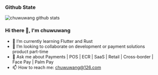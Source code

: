 <!--
### Hi there 👋, I'm chuwuwang.

QQ: 645521797
Email: chuwuwang@126.com
-->

### Github State
![chuwuwang github stats](https://github-readme-stats.vercel.app/api?username=chuwuwang&show_icons=true&theme=radical)

<!--
**chuwuwang/chuwuwang** is a ✨ _special_ ✨ repository because its `README.md` (this file) appears on your GitHub profile.

Here are some ideas to get you started:

- 🔭 I’m currently working on ...
- 🌱 I’m currently learning ...
- 👯 I’m looking to collaborate on ...
- 🤔 I’m looking for help with ...
- 💬 Ask me about ...
- 📫 How to reach me: ...
- 😄 Pronouns: ...
- ⚡ Fun fact: ...
-->

### Hi there 👋, I'm chuwuwang

- 🌱 I’m currently learning Flutter and Rust
- 👯 I’m looking to collaborate on development or payment solutions product part-time
- 💬 Ask me about Payments | POS | ECR | SaaS | Retail | Cross-border | Face Pay | Palm Pay
- 📫 How to reach me: chuwuwang@126.com
